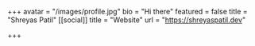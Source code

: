 +++
avatar = "/images/profile.jpg"
bio = "Hi there"
featured = false
title = "Shreyas Patil"
[[social]]
title = "Website"
url = "https://shreyaspatil.dev"

+++

